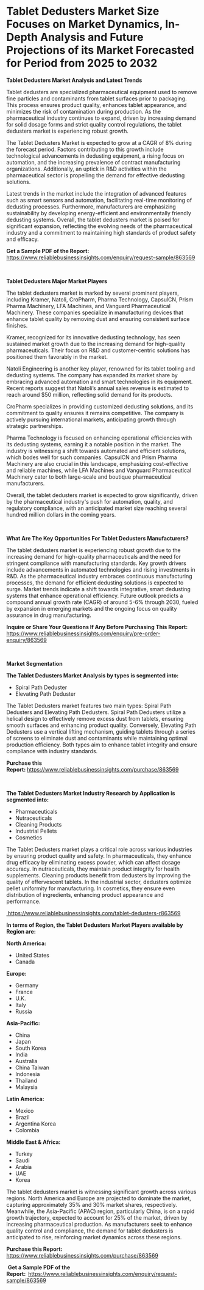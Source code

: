 <p><h1>Tablet Dedusters Market Size Focuses on Market Dynamics, In-Depth Analysis and Future Projections of its Market Forecasted for Period from 2025 to 2032</h1></p><p><strong>Tablet Dedusters Market Analysis and Latest Trends</strong></p>
<p><p>Tablet dedusters are specialized pharmaceutical equipment used to remove fine particles and contaminants from tablet surfaces prior to packaging. This process ensures product quality, enhances tablet appearance, and minimizes the risk of contamination during production. As the pharmaceutical industry continues to expand, driven by increasing demand for solid dosage forms and strict quality control regulations, the tablet dedusters market is experiencing robust growth.</p><p>The Tablet Dedusters Market is expected to grow at a CAGR of 8% during the forecast period. Factors contributing to this growth include technological advancements in dedusting equipment, a rising focus on automation, and the increasing prevalence of contract manufacturing organizations. Additionally, an uptick in R&D activities within the pharmaceutical sector is propelling the demand for effective dedusting solutions. </p><p>Latest trends in the market include the integration of advanced features such as smart sensors and automation, facilitating real-time monitoring of dedusting processes. Furthermore, manufacturers are emphasizing sustainability by developing energy-efficient and environmentally friendly dedusting systems. Overall, the tablet dedusters market is poised for significant expansion, reflecting the evolving needs of the pharmaceutical industry and a commitment to maintaining high standards of product safety and efficacy.</p></p>
<p><strong>Get a Sample PDF of the Report:&nbsp;</strong> <a href="https://www.reliablebusinessinsights.com/enquiry/request-sample/863569?utm_campaign=2440&utm_medium=2&utm_source=Github&utm_content=ia&utm_term=16042025&utm_id=tablet-dedusters">https://www.reliablebusinessinsights.com/enquiry/request-sample/863569</a></p>
<p>&nbsp;</p>
<p><strong>Tablet Dedusters Major Market Players</strong></p>
<p><p>The tablet dedusters market is marked by several prominent players, including Kramer, Natoli, CroPharm, Pharma Technology, CapsulCN, Prism Pharma Machinery, LFA Machines, and Vanguard Pharmaceutical Machinery. These companies specialize in manufacturing devices that enhance tablet quality by removing dust and ensuring consistent surface finishes.</p><p>Kramer, recognized for its innovative dedusting technology, has seen sustained market growth due to the increasing demand for high-quality pharmaceuticals. Their focus on R&D and customer-centric solutions has positioned them favorably in the market.</p><p>Natoli Engineering is another key player, renowned for its tablet tooling and dedusting systems. The company has expanded its market share by embracing advanced automation and smart technologies in its equipment. Recent reports suggest that Natoli’s annual sales revenue is estimated to reach around $50 million, reflecting solid demand for its products.</p><p>CroPharm specializes in providing customized dedusting solutions, and its commitment to quality ensures it remains competitive. The company is actively pursuing international markets, anticipating growth through strategic partnerships. </p><p>Pharma Technology is focused on enhancing operational efficiencies with its dedusting systems, earning it a notable position in the market. The industry is witnessing a shift towards automated and efficient solutions, which bodes well for such companies. CapsulCN and Prism Pharma Machinery are also crucial in this landscape, emphasizing cost-effective and reliable machines, while LFA Machines and Vanguard Pharmaceutical Machinery cater to both large-scale and boutique pharmaceutical manufacturers.</p><p>Overall, the tablet dedusters market is expected to grow significantly, driven by the pharmaceutical industry's push for automation, quality, and regulatory compliance, with an anticipated market size reaching several hundred million dollars in the coming years.</p></p>
<p>&nbsp;</p>
<p><strong>What Are The Key Opportunities For Tablet Dedusters Manufacturers?</strong></p>
<p><p>The tablet dedusters market is experiencing robust growth due to the increasing demand for high-quality pharmaceuticals and the need for stringent compliance with manufacturing standards. Key growth drivers include advancements in automated technologies and rising investments in R&D. As the pharmaceutical industry embraces continuous manufacturing processes, the demand for efficient dedusting solutions is expected to surge. Market trends indicate a shift towards integrative, smart dedusting systems that enhance operational efficiency. Future outlook predicts a compound annual growth rate (CAGR) of around 5-6% through 2030, fueled by expansion in emerging markets and the ongoing focus on quality assurance in drug manufacturing.</p></p>
<p><strong>Inquire or Share Your Questions If Any Before Purchasing This Report:</strong> <a href="https://www.reliablebusinessinsights.com/enquiry/pre-order-enquiry/863569?utm_campaign=2440&utm_medium=2&utm_source=Github&utm_content=ia&utm_term=16042025&utm_id=tablet-dedusters">https://www.reliablebusinessinsights.com/enquiry/pre-order-enquiry/863569</a></p>
<p>&nbsp;</p>
<p><strong>Market Segmentation</strong></p>
<p><strong>The Tablet Dedusters Market Analysis by types is segmented into:</strong></p>
<p><ul><li>Spiral Path Deduster</li><li>Elevating Path Deduster</li></ul></p>
<p><p>The Tablet Dedusters market features two main types: Spiral Path Dedusters and Elevating Path Dedusters. Spiral Path Dedusters utilize a helical design to effectively remove excess dust from tablets, ensuring smooth surfaces and enhancing product quality. Conversely, Elevating Path Dedusters use a vertical lifting mechanism, guiding tablets through a series of screens to eliminate dust and contaminants while maintaining optimal production efficiency. Both types aim to enhance tablet integrity and ensure compliance with industry standards.</p></p>
<p><strong>Purchase this Report:&nbsp;</strong><a href="https://www.reliablebusinessinsights.com/purchase/863569?utm_campaign=2440&utm_medium=2&utm_source=Github&utm_content=ia&utm_term=16042025&utm_id=tablet-dedusters">https://www.reliablebusinessinsights.com/purchase/863569</a></p>
<p>&nbsp;</p>
<p><strong>The Tablet Dedusters Market Industry Research by Application is segmented into:</strong></p>
<p><ul><li>Pharmaceuticals</li><li>Nutraceuticals</li><li>Cleaning Products</li><li>Industrial Pellets</li><li>Cosmetics</li></ul></p>
<p><p>The Tablet Dedusters market plays a critical role across various industries by ensuring product quality and safety. In pharmaceuticals, they enhance drug efficacy by eliminating excess powder, which can affect dosage accuracy. In nutraceuticals, they maintain product integrity for health supplements. Cleaning products benefit from dedusters by improving the quality of effervescent tablets. In the industrial sector, dedusters optimize pellet uniformity for manufacturing. In cosmetics, they ensure even distribution of ingredients, enhancing product appearance and performance.</p></p>
<p><a href="https://www.reliablebusinessinsights.com/tablet-dedusters-r863569?utm_campaign=2440&utm_medium=2&utm_source=Github&utm_content=ia&utm_term=16042025&utm_id=tablet-dedusters">&nbsp;https://www.reliablebusinessinsights.com/tablet-dedusters-r863569</a></p>
<p><strong>In terms of Region, the Tablet Dedusters Market Players available by Region are:</strong></p>
<p>
    <p> <strong> North America: </strong>
        <ul>
            <li>United States</li>
            <li>Canada</li>
        </ul>
        </p> 
    <p> <strong> Europe: </strong>
        <ul>
            <li>Germany</li>
            <li>France</li>
            <li>U.K.</li>
            <li>Italy</li>
            <li>Russia</li>
        </ul>
        </p> 
    <p> <strong> Asia-Pacific: </strong>
        <ul>
            <li>China</li>
            <li>Japan</li>
            <li>South Korea</li>
            <li>India</li>
            <li>Australia</li>
            <li>China Taiwan</li>
            <li>Indonesia</li>
            <li>Thailand</li>
            <li>Malaysia</li>
        </ul>
        </p> 
    <p> <strong> Latin America: </strong>
        <ul>
            <li>Mexico</li>
            <li>Brazil</li>
            <li>Argentina Korea</li>
            <li>Colombia</li>
        </ul>
        </p> 
    <p> <strong> Middle East & Africa: </strong>
        <ul>
            <li>Turkey</li>
            <li>Saudi</li>
            <li>Arabia</li>
            <li>UAE</li>
            <li>Korea</li>
        </ul>
    </p>
    </p>
<p><p>The tablet dedusters market is witnessing significant growth across various regions. North America and Europe are projected to dominate the market, capturing approximately 35% and 30% market shares, respectively. Meanwhile, the Asia-Pacific (APAC) region, particularly China, is on a rapid growth trajectory, expected to account for 25% of the market, driven by increasing pharmaceutical production. As manufacturers seek to enhance quality control and compliance, the demand for tablet dedusters is anticipated to rise, reinforcing market dynamics across these regions.</p></p>
<p><strong>Purchase this Report: </strong><a href="https://www.reliablebusinessinsights.com/purchase/863569?utm_campaign=2440&utm_medium=2&utm_source=Github&utm_content=ia&utm_term=16042025&utm_id=tablet-dedusters">https://www.reliablebusinessinsights.com/purchase/863569</a></p>
<p>&nbsp;<strong>Get a Sample PDF of the Report:&nbsp;&nbsp;</strong><a href="https://www.reliablebusinessinsights.com/enquiry/request-sample/863569?utm_campaign=2440&utm_medium=2&utm_source=Github&utm_content=ia&utm_term=16042025&utm_id=tablet-dedusters">https://www.reliablebusinessinsights.com/enquiry/request-sample/863569</a></p>
<p><strong></strong></p>
<p><p></p><p></p><p></p></p>